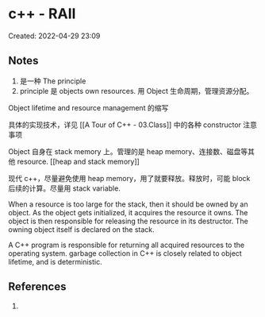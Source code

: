 # c++ - RAII

Created: 2022-04-29 23:09

## Notes

1. 是一种 The principle
2. principle 是 objects own resources. 用 Object 生命周期，管理资源分配。

Object lifetime and resource management 的缩写

具体的实现技术，详见 [[A Tour of C++ - 03.Class]] 中的各种 constructor 注意事项

Object 自身在 stack memory 上。管理的是 heap memory、连接数、磁盘等其他 resource. [[heap and stack memory]]

现代 c++，尽量避免使用 heap memory，用了就要释放。释放时，可能 block 后续的计算。尽量用 stack variable.

When a resource is too large for the stack, then it should be owned by an object. As the object gets initialized, it acquires the resource it owns. The object is then responsible for releasing the resource in its destructor. The owning object itself is declared on the stack. 

A C++ program is responsible for returning all acquired resources to the operating system. garbage collection in C++ is closely related to object lifetime, and is deterministic.  

## References

1. 